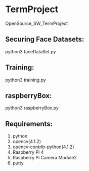 # TermProject

OpenSource_SW_TermProject

## Securing Face Datasets:

  python3 faceDataSet.py



## Training:

  python3 training.py

## raspberryBox:

  python3 raspberryBox.py

## Requirements:

1. python
2. opencv(4.1.2)
3. opencv-contrib-python(4.1.2)
4. Raspberry Pi 4
5. Raspberry Pi Camera Module2
6. putty
